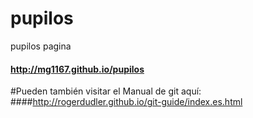 # pupilos
pupilos pagina 
#### http://mg1167.github.io/pupilos
#Pueden también visitar el Manual de git aquí: 
####http://rogerdudler.github.io/git-guide/index.es.html

